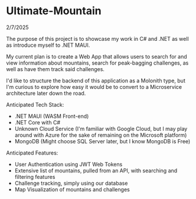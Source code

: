 # Ultimate-Mountain

2/7/2025

The purpose of this project is to showcase my work in C# and .NET as well as introduce myself to .NET MAUI.

My current plan is to create a Web App that allows users to search for and view information about mountains, search for peak-bagging challenges, as well as have them track said challenges.

I'd like to structure the backend of this application as a Molonith type, but I'm curious to explore how easy it would be to convert to a Microservice architecture later down the road.

Anticipated Tech Stack:
- .NET MAUI (WASM Front-end)
- .NET Core with C#
- Unknown Cloud Service (I'm familiar with Google Cloud, but I may play around with Azure for the sake of remaining on the Microsoft platform)
- MongoDB (Might choose SQL Server later, but I know MongoDB is Free)

Anticipated Features:
- User Authentication using JWT Web Tokens
- Extensive list of mountains, pulled from an API, with searching and filtering features
- Challenge tracking, simply using our database
- Map Visualization of mountains and challenges

